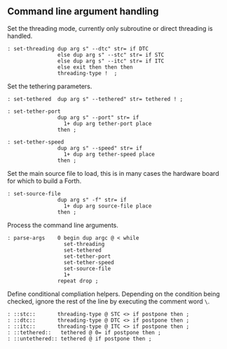 ## Command line argument handling

Set the threading mode, currently only subroutine or direct threading is handled.

    : set-threading dup arg s" --dtc" str= if DTC
                    else dup arg s" --stc" str= if STC
                    else dup arg s" --itc" str= if ITC
                    else exit then then then
                    threading-type !  ;

Set the tethering parameters.

    : set-tethered  dup arg s" --tethered" str= tethered ! ;

    : set-tether-port
                    dup arg s" --port" str= if
                      1+ dup arg tether-port place
                    then ;

    : set-tether-speed
                    dup arg s" --speed" str= if
                      1+ dup arg tether-speed place
                    then ;

Set the main source file to load, this is in many cases the hardware board for
which to build a Forth.

    : set-source-file
                    dup arg s" -f" str= if
                      1+ dup arg source-file place
                    then ;

Process the command line arguments.

    : parse-args    0 begin dup argc @ < while
                      set-threading
                      set-tethered
                      set-tether-port
                      set-tether-speed
                      set-source-file
                      1+
                    repeat drop ;

Define conditional compliation helpers. Depending on the condition being checked,
ignore the rest of the line by executing the comment word `\`.

    : ::stc::       threading-type @ STC <> if postpone then ;
    : ::dtc::       threading-type @ DTC <> if postpone then ;
    : ::itc::       threading-type @ ITC <> if postpone then ;
    : ::tethered::   tethered @ 0= if postpone then ;
    : ::untethered:: tethered @ if postpone then ;
